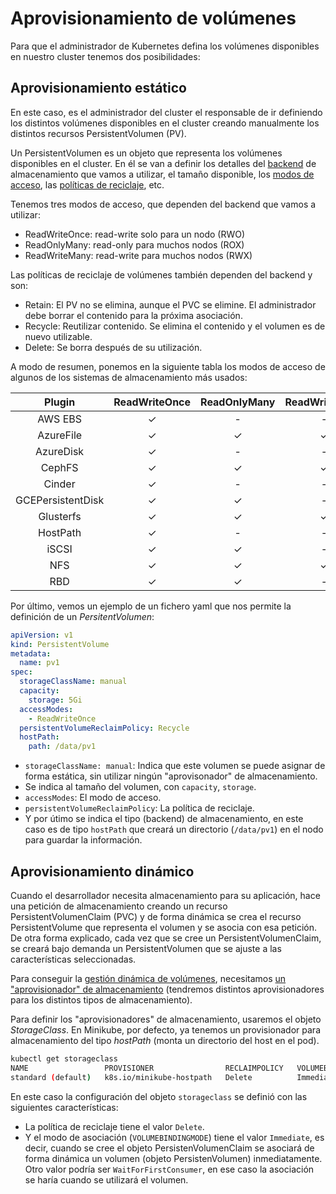 # Aprovisionamiento de volúmenes

Para que el administrador de Kubernetes defina los volúmenes disponibles en nuestro cluster tenemos dos posibilidades:


## Aprovisionamiento estático

En este caso, es el administrador del cluster el responsable de ir definiendo los distintos volúmenes disponibles en el cluster creando manualmente los distintos recursos PersistentVolumen (PV).

Un PersistentVolumen es un objeto que representa los volúmenes disponibles en el cluster. En él se van a definir los detalles del [backend](https://kubernetes.io/docs/concepts/storage/persistent-volumes/#types-of-persistent-volumes) de almacenamiento que vamos a utilizar, el tamaño disponible, los [modos de acceso](https://kubernetes.io/docs/concepts/storage/persistent-volumes/#access-modes), las [políticas de reciclaje](https://kubernetes.io/docs/concepts/storage/persistent-volumes/#reclaim-policy), etc.

Tenemos tres modos de acceso, que dependen del backend que vamos a utilizar:

* ReadWriteOnce: read-write solo para un nodo (RWO)
* ReadOnlyMany: read-only para muchos nodos (ROX)
* ReadWriteMany: read-write para muchos nodos (RWX)

Las políticas de reciclaje de volúmenes también dependen del backend y son:

* Retain: El PV no se elimina, aunque el PVC se elimine. El administrador debe borrar el contenido para la próxima asociación.
* Recycle: Reutilizar contenido. Se elimina el contenido y el volumen es de nuevo utilizable.
* Delete: Se borra después de su utilización.

A modo de resumen, ponemos en la siguiente tabla los modos de acceso de algunos de los sistemas de almacenamiento más usados:

|Plugin |ReadWriteOnce |ReadOnlyMany| ReadWriteMany|
|:---:|:---:|:---:|:---:|
|AWS EBS| ✓ | - | - |
|AzureFile|	✓ |	✓ |	✓ |
|AzureDisk|	✓ | - |	- |
|CephFS | ✓ | ✓ | ✓ |
|Cinder |	✓ |	- |	-|
|GCEPersistentDisk |	✓ |	✓ |	- |
|Glusterfs | ✓ | ✓ | ✓|
|HostPath |	✓ |	- |	- |
|iSCSI |	✓ |	✓ |	- |
|NFS |	✓ |	✓ |	✓ |
|RBD | ✓ | ✓ | - |

Por último, vemos un ejemplo de un fichero yaml que nos permite la definición de un *PersitentVolumen*:

```yaml
apiVersion: v1
kind: PersistentVolume
metadata:
  name: pv1
spec:
  storageClassName: manual
  capacity:
    storage: 5Gi
  accessModes:
    - ReadWriteOnce
  persistentVolumeReclaimPolicy: Recycle
  hostPath:
    path: /data/pv1
```

* `storageClassName: manual`: Indica que este volumen se puede asignar de forma estática, sin utilizar ningún "aprovisonador" de almacenamiento.
* Se indica al tamaño del volumen, con `capacity`, `storage`.
* `accessModes`: El modo de acceso.
* `persistentVolumeReclaimPolicy`: La política de reciclaje.
* Y por útimo se indica el tipo (backend) de almacenamiento, en este caso es de tipo `hostPath` que creará un directorio (`/data/pv1`) en el nodo para guardar la información.

## Aprovisionamiento dinámico

Cuando el desarrollador necesita almacenamiento para su aplicación, hace una petición de almacenamiento creando un recurso PersistentVolumenClaim (PVC) y de forma dinámica se crea el recurso PersistentVolume que representa el volumen y se asocia con esa petición. De otra forma explicado, cada vez que se cree un PersistentVolumenClaim, se creará bajo demanda un PersistentVolumen que se ajuste a las características seleccionadas.

Para conseguir la [gestión dinámica de volúmenes](https://kubernetes.io/docs/concepts/storage/dynamic-provisioning/), necesitamos [un "aprovisionador" de almacenamiento](https://kubernetes.io/docs/concepts/storage/storage-classes/#provisioner) (tendremos distintos aprovisionadores para los distintos tipos de almacenamiento).

Para definir los "aprovisionadores" de almacenamiento, usaremos el objeto *StorageClass*. En Minikube, por defecto, ya tenemos un provisionador para almacenamiento del tipo *hostPath* (monta un directorio del host en el pod).

```bash
kubectl get storageclass
NAME                 PROVISIONER                RECLAIMPOLICY   VOLUMEBINDINGMODE   ALLOWVOLUMEEXPANSION   AGE
standard (default)   k8s.io/minikube-hostpath   Delete          Immediate           false                  46d
```

En este caso la configuración del objeto `storageclass` se definió con las siguientes características:

* La política de reciclaje tiene el valor `Delete`.
* Y el modo de asociación (`VOLUMEBINDINGMODE`) tiene el valor `Immediate`, es decir, cuando se cree el objeto PersistenVolumenClaim se asociará de forma dinámica un volumen (objeto PersistenVolumen) inmediatamente. Otro valor podría ser `WaitForFirstConsumer`, en ese caso la asociación se haría cuando se utilizará el volumen.
